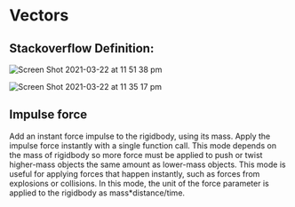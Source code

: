 # Vectors
## Stackoverflow Definition:
![Screen Shot 2021-03-22 at 11 51 38 pm](https://user-images.githubusercontent.com/47861774/112000564-d49fc700-8b69-11eb-81f4-81c9458ec018.jpeg)

![Screen Shot 2021-03-22 at 11 35 17 pm](https://user-images.githubusercontent.com/47861774/111999580-d9b04680-8b68-11eb-8bf9-f63b5f722e59.jpeg)

## Impulse force
Add an instant force impulse to the rigidbody, using its mass.
Apply the impulse force instantly with a single function call. This mode depends on the mass of rigidbody so more force must be applied to push or twist higher-mass objects the same amount as lower-mass objects. This mode is useful for applying forces that happen instantly, such as forces from explosions or collisions. In this mode, the unit of the force parameter is applied to the rigidbody as mass*distance/time.
